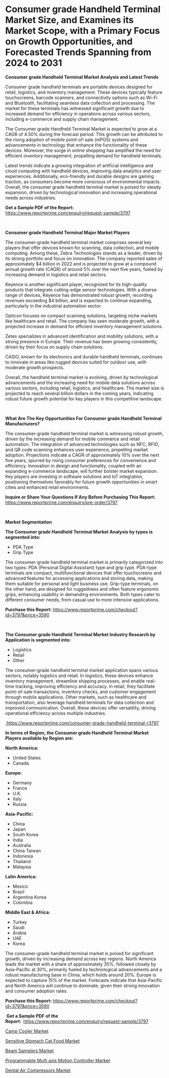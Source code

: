 <p><h1>Consumer grade Handheld Terminal Market Size, and Examines its Market Scope, with a Primary Focus on Growth Opportunities, and Forecasted Trends Spanning from 2024 to 2031</h1></p><p><strong>Consumer grade Handheld Terminal Market Analysis and Latest Trends</strong></p>
<p><p>Consumer grade handheld terminals are portable devices designed for retail, logistics, and inventory management. These devices typically feature touchscreens, barcode scanners, and connectivity options such as Wi-Fi and Bluetooth, facilitating seamless data collection and processing. The market for these terminals has witnessed significant growth due to increased demand for efficiency in operations across various sectors, including e-commerce and supply chain management.</p><p>The Consumer grade Handheld Terminal Market is expected to grow at a CAGR of 4.50% during the forecast period. This growth can be attributed to the rising adoption of mobile point-of-sale (mPOS) systems and advancements in technology that enhance the functionality of these devices. Moreover, the surge in online shopping has amplified the need for efficient inventory management, propelling demand for handheld terminals. </p><p>Latest trends indicate a growing integration of artificial intelligence and cloud computing with handheld devices, improving data analytics and user experiences. Additionally, eco-friendly and durable designs are gaining traction, as consumers become more conscious of environmental impacts. Overall, the consumer grade handheld terminal market is poised for steady expansion, driven by technological innovation and increasing operational needs across industries.</p></p>
<p><strong>Get a Sample PDF of the Report:&nbsp;</strong> <a href="https://www.reportprime.com/enquiry/request-sample/3797">https://www.reportprime.com/enquiry/request-sample/3797</a></p>
<p>&nbsp;</p>
<p><strong>Consumer grade Handheld Terminal Major Market Players</strong></p>
<p><p>The consumer-grade handheld terminal market comprises several key players that offer devices known for scanning, data collection, and mobile computing. Among these, Zebra Technologies stands as a leader, driven by its strong portfolio and focus on innovation. The company reported sales of approximately $4 billion in 2022 and is projected to grow at a compound annual growth rate (CAGR) of around 5% over the next five years, fueled by increasing demand in logistics and retail sectors.</p><p>Keyence is another significant player, recognized for its high-quality products that integrate cutting-edge sensor technologies. With a diverse range of devices, Keyence has demonstrated robust growth, recording revenues exceeding $4 billion, and is expected to continue expanding, particularly in the industrial automation sector.</p><p>Opticon focuses on compact scanning solutions, targeting niche markets like healthcare and retail. The company has seen moderate growth, with a projected increase in demand for efficient inventory management solutions.</p><p>Zetes specializes in advanced identification and mobility solutions, with a strong presence in Europe. Their revenue has been growing consistently, driven by their focus on supply chain solutions.</p><p>CASIO, known for its electronics and durable handheld terminals, continues to innovate in areas like rugged devices suited for outdoor use, with moderate growth prospects.</p><p>Overall, the handheld terminal market is evolving, driven by technological advancements and the increasing need for mobile data solutions across various sectors, including retail, logistics, and healthcare. The market size is projected to reach several billion dollars in the coming years, indicating robust future growth potential for key players in this competitive landscape.</p></p>
<p>&nbsp;</p>
<p><strong>What Are The Key Opportunities For Consumer grade Handheld Terminal Manufacturers?</strong></p>
<p><p>The consumer-grade handheld terminal market is witnessing robust growth, driven by the increasing demand for mobile commerce and retail automation. The integration of advanced technologies such as NFC, RFID, and QR code scanning enhances user experience, propelling market adoption. Projections indicate a CAGR of approximately 10% over the next five years, spurred by rising consumer preferences for convenience and efficiency. Innovation in design and functionality, coupled with an expanding e-commerce landscape, will further bolster market expansion. Key players are investing in software solutions and IoT integration, positioning themselves favorably for future growth opportunities in smart cities and enhanced retail environments.</p></p>
<p><strong>Inquire or Share Your Questions If Any Before Purchasing This Report:</strong> <a href="https://www.reportprime.com/enquiry/pre-order/3797">https://www.reportprime.com/enquiry/pre-order/3797</a></p>
<p>&nbsp;</p>
<p><strong>Market Segmentation</strong></p>
<p><strong>The Consumer grade Handheld Terminal Market Analysis by types is segmented into:</strong></p>
<p><ul><li>PDA Type</li><li>Grip Type</li></ul></p>
<p><p>The consumer-grade handheld terminal market is primarily categorized into two types: PDA (Personal Digital Assistant) type and grip type. PDA-type terminals are compact, multifunctional devices that offer touchscreens and advanced features for accessing applications and storing data, making them suitable for personal and light business use. Grip-type terminals, on the other hand, are designed for ruggedness and often feature ergonomic grips, enhancing usability in demanding environments. Both types cater to different consumer needs, from casual use to more intensive applications.</p></p>
<p><strong>Purchase this Report:&nbsp;</strong><a href="https://www.reportprime.com/checkout?id=3797&price=3590">https://www.reportprime.com/checkout?id=3797&price=3590</a></p>
<p>&nbsp;</p>
<p><strong>The Consumer grade Handheld Terminal Market Industry Research by Application is segmented into:</strong></p>
<p><ul><li>Logistics</li><li>Retail</li><li>Other</li></ul></p>
<p><p>The consumer-grade handheld terminal market application spans various sectors, notably logistics and retail. In logistics, these devices enhance inventory management, streamline shipping processes, and enable real-time tracking, improving efficiency and accuracy. In retail, they facilitate point-of-sale transactions, inventory checks, and customer engagement through mobile applications. Other markets, such as healthcare and transportation, also leverage handheld terminals for data collection and improved communication. Overall, these devices offer versatility, driving operational efficiency across multiple industries.</p></p>
<p><a href="https://www.reportprime.com/consumer-grade-handheld-terminal-r3797">&nbsp;https://www.reportprime.com/consumer-grade-handheld-terminal-r3797</a></p>
<p><strong>In terms of Region, the Consumer grade Handheld Terminal Market Players available by Region are:</strong></p>
<p>
    <p> <strong> North America: </strong>
        <ul>
            <li>United States</li>
            <li>Canada</li>
        </ul>
        </p> 
    <p> <strong> Europe: </strong>
        <ul>
            <li>Germany</li>
            <li>France</li>
            <li>U.K.</li>
            <li>Italy</li>
            <li>Russia</li>
        </ul>
        </p> 
    <p> <strong> Asia-Pacific: </strong>
        <ul>
            <li>China</li>
            <li>Japan</li>
            <li>South Korea</li>
            <li>India</li>
            <li>Australia</li>
            <li>China Taiwan</li>
            <li>Indonesia</li>
            <li>Thailand</li>
            <li>Malaysia</li>
        </ul>
        </p> 
    <p> <strong> Latin America: </strong>
        <ul>
            <li>Mexico</li>
            <li>Brazil</li>
            <li>Argentina Korea</li>
            <li>Colombia</li>
        </ul>
        </p> 
    <p> <strong> Middle East & Africa: </strong>
        <ul>
            <li>Turkey</li>
            <li>Saudi</li>
            <li>Arabia</li>
            <li>UAE</li>
            <li>Korea</li>
        </ul>
    </p>
    </p>
<p><p>The consumer-grade handheld terminal market is poised for significant growth, driven by increasing demand across key regions. North America leads the market with a share of approximately 35%, followed closely by Asia-Pacific at 30%, primarily fueled by technological advancements and a robust manufacturing base in China, which holds around 20%. Europe is expected to capture 15% of the market. Forecasts indicate that Asia-Pacific and North America will continue to dominate, given their strong innovation and consumer adoption rates.</p></p>
<p><strong>Purchase this Report: </strong><a href="https://www.reportprime.com/checkout?id=3797&price=3590">https://www.reportprime.com/checkout?id=3797&price=3590</a></p>
<p>&nbsp;<strong>Get a Sample PDF of the Report:&nbsp;&nbsp;</strong><a href="https://www.reportprime.com/enquiry/request-sample/3797">https://www.reportprime.com/enquiry/request-sample/3797</a></p>
<p><strong></strong></p>
<p><p><a href="https://medium.com/@philipholland626/camp-cooler-market-global-market-share-and-ranking-overall-sales-and-demand-forecast-2024-2031-26ef877d8a50">Camp Cooler Market</a></p><p><a href="https://issuu.com/reportprime-2/docs/sensitive-stomach-cat-food-market-s_3aa5d2273bdc44">Sensitive Stomach Cat Food Market</a></p><p><a href="https://www.linkedin.com/pulse/beam-samplers-market-global-share-ranking-overall-sales-9dq1e?trackingId=FRdpwL4XR%2BamYPmowOg9BA%3D%3D">Beam Samplers Market</a></p><p><a href="https://github.com/ryanbell8967/Market-Research-Report-List-1/blob/main/programmable-multi-axis-motion-controller-market.md">Programmable Multi axis Motion Controller Market</a></p><p><a href="https://www.linkedin.com/pulse/dental-air-compressors-market-global-regional-analysis-plupe?trackingId=8v5fNaKQRAOWGgsNzKm2Iw%3D%3D">Dental Air Compressors Market</a></p></p>